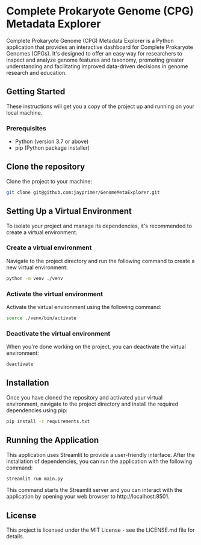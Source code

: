 # Complete Prokaryote Genome (CPG) Metadata Explorer
Complete Prokaryote Genome (CPG) Metadata Explorer is a Python application that provides an interactive dashboard for Complete Prokaryote Genomes (CPGs). It's designed to offer an easy way for researchers to inspect and analyze genome features and taxonomy, promoting greater understanding and facilitating improved data-driven decisions in genome research and education.

## Getting Started
These instructions will get you a copy of the project up and running on your local machine.

### Prerequisites
- Python (version 3.7 or above)
- pip (Python package installer)

## Clone the repository
Clone the project to your machine:

```bash
git clone git@github.com:jayprimer/GenomeMetaExplorer.git
```

## Setting Up a Virtual Environment
To isolate your project and manage its dependencies, it's recommended to create a virtual environment.

### Create a virtual environment
Navigate to the project directory and run the following command to create a new virtual environment:

```bash 
python -m venv ./venv
```

### Activate the virtual environment
Activate the virtual environment using the following command:

```bash
source ./venv/bin/activate
```

### Deactivate the virtual environment
When you're done working on the project, you can deactivate the virtual environment:
```bash
deactivate
```


## Installation
Once you have cloned the repository and activated your virtual environment, navigate to the project directory and install the required dependencies using pip:

```bash
pip install -r requirements.txt
```

## Running the Application
This application uses Streamlit to provide a user-friendly interface. After the installation of dependencies, you can run the application with the following command:

```bash
streamlit run main.py
```

This command starts the Streamlit server and you can interact with the application by opening your web browser to http://localhost:8501.

## License
This project is licensed under the MIT License - see the LICENSE.md file for details.
